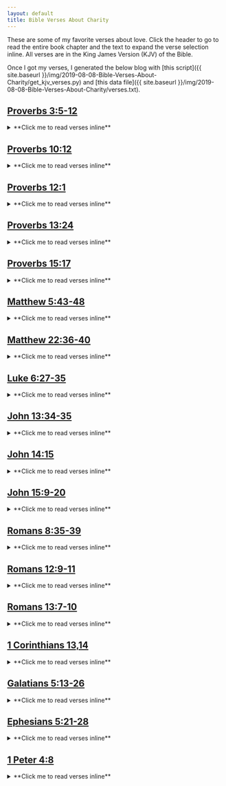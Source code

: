 ```yaml
---
layout: default
title: Bible Verses About Charity
---
```


These are some of my favorite verses about love. Click the header to go to read the entire book chapter and the text to expand the verse selection inline. All verses are in the King James Version (KJV) of the Bible.

Once I got my verses, I generated the below blog with [this script]({{ site.baseurl }}/img/2019-08-08-Bible-Verses-About-Charity/get_kjv_verses.py) and [this data file]({{ site.baseurl }}/img/2019-08-08-Bible-Verses-About-Charity/verses.txt).

## [Proverbs 3:5-12](https://www.bible.com/bible/1/PRO.3.KJV)

<details>
  <summary>**Click me to read verses inline**</summary>
  Trust in the LORD with all thine heart; and lean not unto thine own understanding.
In all thy ways acknowledge him, and he shall direct thy paths.
Be not wise in thine own eyes: fear the LORD, and depart from evil.
It shall be health to thy navel, and marrow to thy bones.
Honour the LORD with thy substance, and with the firstfruits of all thine increase:
So shall thy barns be filled with plenty, and thy presses shall burst out with new wine.
My son, despise not the chastening of the LORD; neither be weary of his correction:
For whom the LORD loveth he correcteth; even as a father the son
in whom he delighteth.
</details>


## [Proverbs 10:12](https://www.bible.com/bible/1/PRO.10.KJV)

<details>
  <summary>**Click me to read verses inline**</summary>
  Hatred stirreth up strifes: but love covereth all sins.
</details>


## [Proverbs 12:1](https://www.bible.com/bible/1/PRO.12.KJV)

<details>
  <summary>**Click me to read verses inline**</summary>
  Whoso loveth instruction loveth knowledge: but he that hateth reproof
is brutish.
</details>


## [Proverbs 13:24](https://www.bible.com/bible/1/PRO.13.KJV)

<details>
  <summary>**Click me to read verses inline**</summary>
  He that spareth his rod hateth his son: but he that loveth him chasteneth him betimes.
</details>


## [Proverbs 15:17](https://www.bible.com/bible/1/PRO.15.KJV)

<details>
  <summary>**Click me to read verses inline**</summary>
  Better
is a dinner of herbs where love is, than a stalled ox and hatred therewith.
</details>


## [Matthew 5:43-48](https://www.bible.com/bible/1/MAT.5.KJV)

<details>
  <summary>**Click me to read verses inline**</summary>
            Ye have heard that it hath been said, Thou shalt love thy neighbour, and hate thine enemy.
But I say unto you, Love your enemies, bless them that curse you, do good to them that hate you, and pray for them which despitefully use you, and persecute you;
That ye may be the children of your Father which is in heaven: for he maketh his sun to rise on the evil and on the good, and sendeth rain on the just and on the unjust.
For if ye love them which love you, what reward have ye? do not even the publicans the same?
And if ye salute your brethren only, what do ye more
than others? do not even the publicans so?
Be ye therefore perfect, even as your Father which is in heaven is perfect.</details>


## [Matthew 22:36-40](https://www.bible.com/bible/1/MAT.22.KJV)

<details>
  <summary>**Click me to read verses inline**</summary>
  Master, which
is the great commandment in the law?
Jesus said unto him,
Thou shalt love the Lord thy God with all thy heart, and with all thy soul, and with all thy mind.
This is the first and great commandment.
And the second
is like unto it, Thou shalt love thy neighbour as thyself.
On these two commandments hang all the law and the prophets.
</details>


## [Luke 6:27-35](https://www.bible.com/bible/1/LUK.6.KJV)

<details>
  <summary>**Click me to read verses inline**</summary>
            But I say unto you which hear, Love your enemies, do good to them which hate you,
Bless them that curse you, and pray for them which despitefully use you.
And unto him that smiteth thee on the
one cheek offer also the other; and him that taketh away thy cloke forbid not
to take thy coat also.
Give to every man that asketh of thee; and of him that taketh away thy goods ask
them not again.
And as ye would that men should do to you, do ye also to them likewise.
For if ye love them which love you, what thank have ye? for sinners also love those that love them.
And if ye do good to them which do good to you, what thank have ye? for sinners also do even the same.
And if ye lend
to them of whom ye hope to receive, what thank have ye? for sinners also lend to sinners, to receive as much again.
But love ye your enemies, and do good, and lend, hoping for nothing again; and your reward shall be great, and ye shall be the children of the Highest: for he is kind unto the unthankful and
to the evil.
</details>


## [John 13:34-35](https://www.bible.com/bible/1/JHN.13.KJV)

<details>
  <summary>**Click me to read verses inline**</summary>
  A new commandment I give unto you, That ye love one another; as I have loved you, that ye also love one another.
By this shall all
men know that ye are my disciples, if ye have love one to another.</details>


## [John 14:15](https://www.bible.com/bible/1/JHN.14.KJV)

<details>
  <summary>**Click me to read verses inline**</summary>
            If ye love me, keep my commandments.
</details>


## [John 15:9-20](https://www.bible.com/bible/1/JHN.15.KJV)

<details>
  <summary>**Click me to read verses inline**</summary>
  As the Father hath loved me, so have I loved you: continue ye in my love.
If ye keep my commandments, ye shall abide in my love; even as I have kept my Father’s commandments, and abide in his love.
These things have I spoken unto you, that my joy might remain in you, and
that your joy might be full.
This is my commandment, That ye love one another, as I have loved you.
Greater love hath no man than this, that a man lay down his life for his friends.
Ye are my friends, if ye do whatsoever I command you.
Henceforth I call you not servants; for the servant knoweth not what his lord doeth: but I have called you friends; for all things that I have heard of my Father I have made known unto you.
Ye have not chosen me, but I have chosen you, and ordained you, that ye should go and bring forth fruit, and
that your fruit should remain: that whatsoever ye shall ask of the Father in my name, he may give it you.
These things I command you, that ye love one another.
If the world hate you, ye know that
it hated me before it hated you.
If ye were of the world, the world would love his own: but because ye are not of the world, but I have chosen you out of the world, therefore the world hateth you.
Remember the word that I said unto you, The servant is not greater than his lord. If they have persecuted me, they will also persecute you; if they have kept my saying, they will keep yours also.
</details>


## [Romans 8:35-39](https://www.bible.com/bible/1/ROM.8.KJV)

<details>
  <summary>**Click me to read verses inline**</summary>
  Who shall separate us from the love of Christ?
shall tribulation, or distress, or persecution, or famine, or nakedness, or peril, or sword?
As it is written, For thy sake we are killed all the day long; we are accounted as sheep for the slaughter.
Nay, in all these things we are more than conquerors through him that loved us.
For I am persuaded, that neither death, nor life, nor angels, nor principalities, nor powers, nor things present, nor things to come,
Nor height, nor depth, nor any other creature, shall be able to separate us from the love of God, which is in Christ Jesus our Lord.
</details>


## [Romans 12:9-11](https://www.bible.com/bible/1/ROM.12.KJV)

<details>
  <summary>**Click me to read verses inline**</summary>
            Let love be without dissimulation. Abhor that which is evil; cleave to that which is good.
Be kindly affectioned one to another with brotherly love; in honour preferring one another;
Not slothful in business; fervent in spirit; serving the Lord;
</details>


## [Romans 13:7-10](https://www.bible.com/bible/1/ROM.13.KJV)

<details>
  <summary>**Click me to read verses inline**</summary>
  Render therefore to all their dues: tribute to whom tribute
is due;
 custom to whom custom; fear to whom fear; honour to whom honour.
Owe no man any thing, but to love one another: for he that loveth another hath fulfilled the law.
For this, Thou shalt not commit adultery, Thou shalt not kill, Thou shalt not steal, Thou shalt not bear false witness, Thou shalt not covet; and if
there be any other commandment, it is briefly comprehended in this saying, namely, Thou shalt love thy neighbour as thyself.
Love worketh no ill to his neighbour: therefore love
is the fulfilling of the law.
</details>


## [1 Corinthians 13,14](https://www.bible.com/bible/1/1CO.13.KJV)

<details>
  <summary>**Click me to read verses inline**</summary>
  Though I speak with the tongues of men and of angels, and have not charity, I am become
as
sounding brass, or a tinkling cymbal.
And though I have
the gift of prophecy, and understand all mysteries, and all knowledge; and though I have all faith, so that I could remove mountains, and have not charity, I am nothing.
And though I bestow all my goods to feed
the poor, and though I give my body to be burned, and have not charity, it profiteth me nothing.
Charity suffereth long,
and is kind; charity envieth not; charity vaunteth not itself, is not puffed up,
Doth not behave itself unseemly, seeketh not her own, is not easily provoked, thinketh no evil;
Rejoiceth not in iniquity, but rejoiceth in the truth;
Beareth all things, believeth all things, hopeth all things, endureth all things.
Charity never faileth: but whether
there be prophecies, they shall fail; whether
there be tongues, they shall cease; whether
there be knowledge, it shall vanish away.
For we know in part, and we prophesy in part.
But when that which is perfect is come, then that which is in part shall be done away.
When I was a child, I spake as a child, I understood as a child, I thought as a child: but when I became a man, I put away childish things.
For now we see through a glass, darkly; but then face to face: now I know in part; but then shall I know even as also I am known.
And now abideth faith, hope, charity, these three; but the greatest of these
is charity.
Follow after charity, and desire spiritual
gifts, but rather that ye may prophesy.
For he that speaketh in an
unknown tongue speaketh not unto men, but unto God: for no man understandeth
him; howbeit in the spirit he speaketh mysteries.
But he that prophesieth speaketh unto men
to edification, and exhortation, and comfort.
He that speaketh in an
unknown tongue edifieth himself; but he that prophesieth edifieth the church.
I would that ye all spake with tongues, but rather that ye prophesied: for greater
is he that prophesieth than he that speaketh with tongues, except he interpret, that the church may receive edifying.
Now, brethren, if I come unto you speaking with tongues, what shall I profit you, except I shall speak to you either by revelation, or by knowledge, or by prophesying, or by doctrine?
And even things without life giving sound, whether pipe or harp, except they give a distinction in the sounds, how shall it be known what is piped or harped?
For if the trumpet give an uncertain sound, who shall prepare himself to the battle?
So likewise ye, except ye utter by the tongue words easy to be understood, how shall it be known what is spoken? for ye shall speak into the air.
There are, it may be, so many kinds of voices in the world, and none of them
is without signification.
Therefore if I know not the meaning of the voice, I shall be unto him that speaketh a barbarian, and he that speaketh
shall be a barbarian unto me.
Even so ye, forasmuch as ye are zealous of spiritual
gifts,
 seek that ye may excel to the edifying of the church.
Wherefore let him that speaketh in an
unknown tongue pray that he may interpret.
For if I pray in an
unknown tongue, my spirit prayeth, but my understanding is unfruitful.
What is it then? I will pray with the spirit, and I will pray with the understanding also: I will sing with the spirit, and I will sing with the understanding also.
Else when thou shalt bless with the spirit, how shall he that occupieth the room of the unlearned say Amen at thy giving of thanks, seeing he understandeth not what thou sayest?
For thou verily givest thanks well, but the other is not edified.
I thank my God, I speak with tongues more than ye all:
Yet in the church I had rather speak five words with my understanding, that
by my voice I might teach others also, than ten thousand words in an
unknown tongue.
Brethren, be not children in understanding: howbeit in malice be ye children, but in understanding be men.
In the law it is written, With
men of other tongues and other lips will I speak unto this people; and yet for all that will they not hear me, saith the Lord.
Wherefore tongues are for a sign, not to them that believe, but to them that believe not: but prophesying
serveth not for them that believe not, but for them which believe.
If therefore the whole church be come together into one place, and all speak with tongues, and there come in
those that are unlearned, or unbelievers, will they not say that ye are mad?
But if all prophesy, and there come in one that believeth not, or
one unlearned, he is convinced of all, he is judged of all:
And thus are the secrets of his heart made manifest; and so falling down on
his face he will worship God, and report that God is in you of a truth.
How is it then, brethren? when ye come together, every one of you hath a psalm, hath a doctrine, hath a tongue, hath a revelation, hath an interpretation. Let all things be done unto edifying.
If any man speak in an
unknown tongue,
let it be
 by two, or at the most
by three, and
that by course; and let one interpret.
But if there be no interpreter, let him keep silence in the church; and let him speak to himself, and to God.
Let the prophets speak two or three, and let the other judge.
If
any thing be revealed to another that sitteth by, let the first hold his peace.
For ye may all prophesy one by one, that all may learn, and all may be comforted.
And the spirits of the prophets are subject to the prophets.
For God is not
the author of confusion, but of peace, as in all churches of the saints.
Let your women keep silence in the churches: for it is not permitted unto them to speak; but
they are commanded to be under obedience, as also saith the law.
And if they will learn any thing, let them ask their husbands at home: for it is a shame for women to speak in the church.
What? came the word of God out from you? or came it unto you only?
If any man think himself to be a prophet, or spiritual, let him acknowledge that the things that I write unto you are the commandments of the Lord.
But if any man be ignorant, let him be ignorant.
Wherefore, brethren, covet to prophesy, and forbid not to speak with tongues.
Let all things be done decently and in order.
</details>


## [Galatians 5:13-26](https://www.bible.com/bible/1/GAL.5.KJV)

<details>
  <summary>**Click me to read verses inline**</summary>
  For, brethren, ye have been called unto liberty; only
use
 not liberty for an occasion to the flesh, but by love serve one another.
For all the law is fulfilled in one word,
even in this; Thou shalt love thy neighbour as thyself.
But if ye bite and devour one another, take heed that ye be not consumed one of another.
This I say then, Walk in the Spirit, and ye shall not fulfil the lust of the flesh.
For the flesh lusteth against the Spirit, and the Spirit against the flesh: and these are contrary the one to the other: so that ye cannot do the things that ye would.
But if ye be led of the Spirit, ye are not under the law.
Now the works of the flesh are manifest, which are
these;
 Adultery, fornication, uncleanness, lasciviousness,
Idolatry, witchcraft, hatred, variance, emulations, wrath, strife, seditions, heresies,
Envyings, murders, drunkenness, revellings, and such like: of the which I tell you before, as I have also told
you in time past, that they which do such things shall not inherit the kingdom of God.
But the fruit of the Spirit is love, joy, peace, longsuffering, gentleness, goodness, faith,
Meekness, temperance: against such there is no law.
And they that are Christ’s have crucified the flesh with the affections and lusts.
If we live in the Spirit, let us also walk in the Spirit.
Let us not be desirous of vain glory, provoking one another, envying one another.
</details>


## [Ephesians 5:21-28](https://www.bible.com/bible/1/EPH.5.KJV)

<details>
  <summary>**Click me to read verses inline**</summary>
  Submitting yourselves one to another in the fear of God.
Wives, submit yourselves unto your own husbands, as unto the Lord.
For the husband is the head of the wife, even as Christ is the head of the church: and he is the saviour of the body.
Therefore as the church is subject unto Christ, so
let the wives
be to their own husbands in every thing.
Husbands, love your wives, even as Christ also loved the church, and gave himself for it;
That he might sanctify and cleanse it with the washing of water by the word,
That he might present it to himself a glorious church, not having spot, or wrinkle, or any such thing; but that it should be holy and without blemish.
So ought men to love their wives as their own bodies. He that loveth his wife loveth himself.
</details>


## [1 Peter 4:8](https://www.bible.com/bible/1/1PE.4.KJV)

<details>
  <summary>**Click me to read verses inline**</summary>
  And above all things have fervent charity among yourselves: for charity shall cover the multitude of sins.
</details>

